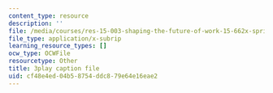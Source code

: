 ```yaml
---
content_type: resource
description: ''
file: /media/courses/res-15-003-shaping-the-future-of-work-15-662x-spring-2016/cf48e4ed04b58754ddc879e64e16eae2_r1yb4-JvZhU.srt
file_type: application/x-subrip
learning_resource_types: []
ocw_type: OCWFile
resourcetype: Other
title: 3play caption file
uid: cf48e4ed-04b5-8754-ddc8-79e64e16eae2
---
```


